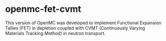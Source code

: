 # openmc-fet-cvmt
This version of OpenMC was developed to implement Functional Expansion Tallies (FET) in depletion coupled with CVMT (Continuously Varying Materials Tracking Method) in neutron transport.
